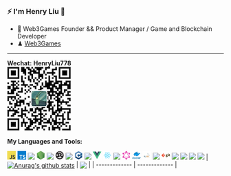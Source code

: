 ### ⚡ I'm Henry Liu 👋


- 🍻 Web3Games Founder && Product Manager / Game and Blockchain Developer
- ♟ [Web3Games](https://web3games.org)

---
**Wechat:** **HenryLiu778**<br>
![Wechat](https://github.com/Zombieliu/Zombieliu/blob/main/wechat.png)<br>

**My Languages and Tools:**  

<code><img height="20" src="https://raw.githubusercontent.com/github/explore/80688e429a7d4ef2fca1e82350fe8e3517d3494d/topics/javascript/javascript.png"></code>
<code><img height="20" src="https://raw.githubusercontent.com/github/explore/80688e429a7d4ef2fca1e82350fe8e3517d3494d/topics/typescript/typescript.png"></code>
<code><img height="20" src="https://dart.dev/assets/logo_lockup_dart_horizontal-186d08217863a6ea400363df47d526f6dd89148e04cf2ce4de1718c5a212ee38.png"></code>
<code><img height="20" src="https://raw.githubusercontent.com/github/explore/80688e429a7d4ef2fca1e82350fe8e3517d3494d/topics/nodejs/nodejs.png"></code>
<code><img height="20" src="https://encrypted-tbn0.gstatic.com/images?q=tbn:ANd9GcTyKDP5-fnPS-hVGEvfoGTFU_m5NpJKFKC3IA&usqp=CAU"></code>
<code><img height="20" src="https://raw.githubusercontent.com/github/explore/80688e429a7d4ef2fca1e82350fe8e3517d3494d/topics/rust/rust.png"></code>
<code><img height="20" src="https://www.runoob.com/wp-content/uploads/2015/06/go128.png"></code>
<code><img height="20" src="https://raw.githubusercontent.com/github/explore/80688e429a7d4ef2fca1e82350fe8e3517d3494d/topics/cpp/cpp.png"></code>
<code><img height="20" src="https://encrypted-tbn0.gstatic.com/images?q=tbn:ANd9GcRr1zXaUtTZO1qyU0M9HRHhwEN3_sU1eM5gJ468qYxSpnvJCLeFQf416DjGTJRLTD3qM9Y&usqp=CAU"></code>
<code><img height="20" src="https://raw.githubusercontent.com/github/explore/80688e429a7d4ef2fca1e82350fe8e3517d3494d/topics/vue/vue.png"></code>
<code><img height="20" src="https://raw.githubusercontent.com/github/explore/80688e429a7d4ef2fca1e82350fe8e3517d3494d/topics/react/react.png"></code>
<code><img height="20" src="https://camo.githubusercontent.com/92ec9eb7eeab7db4f5919e3205918918c42e6772562afb4112a2909c1aaaa875/68747470733a2f2f6173736574732e76657263656c2e636f6d2f696d6167652f75706c6f61642f76313630373535343338352f7265706f7369746f726965732f6e6578742d6a732f6e6578742d6c6f676f2e706e67"></code>
<code><img height="20" src="https://raw.githubusercontent.com/github/explore/5c058a388828bb5fde0bcafd4bc867b5bb3f26f3/topics/graphql/graphql.png"></code>
<code><img height="20" src="https://raw.githubusercontent.com/github/explore/80688e429a7d4ef2fca1e82350fe8e3517d3494d/topics/docker/docker.png"></code>
<code><img height="20" src="https://raw.githubusercontent.com/github/explore/80688e429a7d4ef2fca1e82350fe8e3517d3494d/topics/mysql/mysql.png"></code>
<code><img height="20" src="https://webimages.mongodb.com/_com_assets/cms/kpo5kblefbjq79065-Horizontal_Default.svg?auto=format%252Ccompress"></code>
<code><img height="20" src="https://raw.githubusercontent.com/github/explore/80688e429a7d4ef2fca1e82350fe8e3517d3494d/topics/git/git.png"></code>
<code><img height="20" src="https://github.com/flutter/website/raw/archived-master/src/_assets/image/flutter-lockup-bg.jpg?raw=true"></code>
<code><img height="20" src="https://encrypted-tbn0.gstatic.com/images?q=tbn:ANd9GcQAzFwfSaOxGy_WsGnqI6QEXU2yxZn1tUJedQ&usqp=CAU"></code>
<code><img height="20" src="https://encrypted-tbn0.gstatic.com/images?q=tbn:ANd9GcQ9DEF6dHC3sZBAQw56TyIMnxGWwoPelai5m_tEn-xcJH8rdpdJydX6gCs03NcIl78ko3w&usqp=CAU"></code>
<code><img height="20" src="https://download.logo.wine/logo/Unreal_Engine/Unreal_Engine-Logo.wine.png"></code>
| <a href="https://github.com/anuraghazra/github-readme-stats"><img align="center" src="https://github-readme-stats.vercel.app/api?username=Zombieliu&show_icons=true&include_all_commits=true&theme=buefy&hide_border=true" alt="Anurag's github stats" /></a> | <a href="https://github.com/anuraghazra/github-readme-stats"><img align="center" src="https://github-readme-stats.vercel.app/api/top-langs/?username=Zombieliu&layout=compact&theme=buefy&hide_border=true" /></a> |
| ------------- | ------------- |

